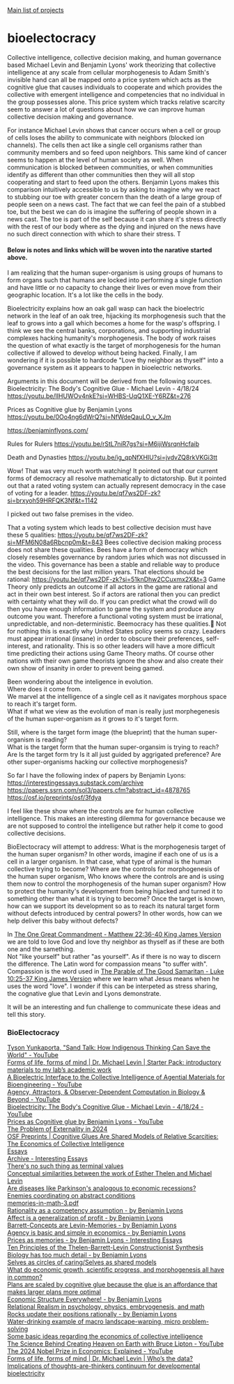 <a href="https://johnshearing.github.io/">Main list of projects</a>  

# bioelectocracy
Collective intelligence, collective decision making, and human governance based Michael Levin and Benjamin Lyons' work theorizing that collective intelligence at any scale from cellular morphogenesis to Adam Smith's invisible hand can all be mapped onto a price system which acts as the cognitive glue that causes individuals to cooperate and which provides the collective with emergent intelligence and competencies that no individual in the group possesses alone. This price system which tracks relative scarcity seem to answer a lot of questions about how we can improve human collective decision making and governance.  

For instance Michael Levin shows that cancer occurs when a cell or group of cells loses the ability to communicate with neighbors (blocked ion channels). The cells then act like a single cell organisms rather than community members and so feed upon neighbors. This same kind of cancer seems to happen at the level of human society as well. When communication is blocked between communities, or when communities identify as different than other communities then they will all stop cooperating and start to feed upon the others. Benjamin Lyons makes this comparison intuitively accessible to us by asking to imagine why we react to stubbing our toe with greater concern than the death of a large group of people seen on a news cast. The fact that we can feel the pain of a stubbed toe, but the best we can do is imagine the suffering of people shown in a news cast. The toe is part of the self because it can share it's stress directly with the rest of our body where as the dying and injured on the news have no such direct connection with which to share their stress. T 

#### Below is notes and links which will be woven into the narative started above.

I am realizing that the human super-organism is using groups of humans to form organs such that humans are locked into performing a single function and have little or no capacity to change their lives or even move from their geographic location. It's a lot like the cells in the body. 

Bioelectricity explains how an oak gall wasp can hack the bioelectric network in the leaf of an oak tree, hijacking its morphogenesis such that the leaf to grows into a gall which becomes a home for the wasp's offspring. 
I think we see the central banks, corporations, and supporting industrial complexes hacking humanity's morphogenesis. 
The body of work raises the question of what exactly is the target of morphogenesis for the human collective if allowed to develop without being hacked. 
Finally, I am wondering if it is possible to hardcode "Love thy neighbor as thyself" into a governance system as it appears to happen in bioelectric networks.  

Arguments in this document will be derived from the following sources.  
Bioelectricity: The Body's Cognitive Glue - Michael Levin - 4/18/24
https://youtu.be/lIHUWOv4nkE?si=WHBS-UqQ1XE-Y6RZ&t=276

Prices as Cognitive glue by Benjamin Lyons
https://youtu.be/0Oo4ng6dWrQ?si=NfWdeQauLO_v_XJm

https://benjaminflyons.com/

Rules for Rulers
https://youtu.be/rStL7niR7gs?si=M6ijiWsrqnHcfaib

Death and Dynasties
https://youtu.be/ig_qpNfXHIU?si=jvdvZQ8rkVKGi3tt


Wow! That was very much worth watching!
It pointed out that our current forms of democracy all resolve mathematically to dictatorship.
But it pointed out that a rated voting system can actually represent democracy in the case of voting for a leader.
https://youtu.be/qf7ws2DF-zk?si=brxyoh59HRFQK3Nf&t=1142

I picked out two false premises in the video.

That a voting system which leads to best collective decision must have these 5 qualities:
https://youtu.be/qf7ws2DF-zk?si=MFM6N08a6Rbcnp0m&t=843
Bees collective decision making process does not share these qualities.
Bees have a form of democracy which closely resembles governance by random juries which was not discussed in the video.
This governance has been a stable and reliable way to produce the best decisions for the last million years.
That elections should be rational:
https://youtu.be/qf7ws2DF-zk?si=51knDhw2CCuxmx2X&t=3
Game Theory only predicts an outcome if all actors in the game are rational and act in their own best interest.
So if actors are rational then you can predict with certainty what they will do.
If you can predict what the crowd will do then you have enough information to game the system and produce any outcome you want.
Therefore a functional voting system must be irrational, unpredictable, and non-deterministic.
Beemocracy has these qualities.🐝
Not for nothing this is exactly why United States policy seems so crazy.
Leaders must appear irrational (insane) in order to obscure their preferences, self-interest, and rationality.
This is so other leaders will have a more difficult time predicting their actions using Game Theory maths.
Of course other nations with their own game theorists ignore the show and also create their own show of insanity in order to prevent being gamed.

Been wondering about the inteligence in evolution.  
Where does it come from.  
We marvel at the intelligence of a single cell as it navigates morphous space to reach it's target form.  
What if what we view as the evolution of man is really just morphegenesis of the human super-organism as it grows to it's target form.  

Still, where is the target form image (the blueprint) that the human super-organism is reading?  
What is the target form that the human super-organsim is trying to reach?
Are 
Is the target form try
Is it all just guided by aggrigated preference?
Are other super-organisms hacking our collective morphogenesis?


So far I have the following index of papers by Benjamin Lyons:
https://interestingessays.substack.com/archive
https://papers.ssrn.com/sol3/papers.cfm?abstract_id=4878765
https://osf.io/preprints/osf/3fdya

I feel like these show where the controls are for human collective intelligence.
This makes an interesting dilemma for governance because we are not supposed to control the intelligence but rather help it come to good collective decisions.

BioElectocracy will attempt to address:
What is the morphogenesis target of the human super organism?
In other words, imagine if each one of us is a cell in a larger organism.
In that case, what type of animal is the human collective trying to become?
Where are the controls for morphogenesis of the human super organism,
Who knows where the controls are and is using them now to control the morphogenesis of the human super organism?
How to protect the humanity's development from being hijacked and turned it to something other than what it is trying to become?
Once the target is known, how can we support its development so as to reach its natural target form without defects introduced by central powers?
In other words, how can we help deliver this baby without defects?

In [The One Great Commandment - Matthew 22:36-40 King James Version](https://johnshearing.github.io/bible_passages_where_jesus_speaks/index.html#The_One_Great_Commandment) we are told to love God and love thy neighbor as thyself as if these are both one and the samething.  
Not "like yourself" but rather "as yourself". 
As if there is no way to discern the difference. 
The Latin word for compassion means "to suffer with".
Compassion is the word used in [The Parable of The Good Samaritan - Luke 10:25-37 King James Version](https://johnshearing.github.io/bible_passages_where_jesus_speaks/index.html#Who_Is_My_Neighbor_And_What_Do_You_Mean_By_Love) where we learn what Jesus means when he uses the word "love".
I wonder if this can be interpeted as stress sharing, the cognative glue that Levin and Lyons demonstrate.

It will be an interesting and fun challenge to communicate these ideas and tell this story.


<html>
<body>
<DL><p>
    <DT><H3 ADD_DATE="1731866008" LAST_MODIFIED="1731866008">BioElectocracy</H3>
    <DL><p>
        <DT><A HREF="https://www.youtube.com/watch?v=oiuyG-2UKYQ">Tyson Yunkaporta, &quot;Sand Talk: How Indigenous Thinking Can Save the World&quot; - YouTube</A>
        <DT><A HREF="https://thoughtforms.life/starter-pack-introductory-materials-to-my-labs-academic-work/">Forms of life, forms of mind | Dr. Michael Levin | Starter Pack: introductory materials to my lab’s academic work</A>
        <DT><A HREF="https://www.youtube.com/watch?v=7vsYIlukqn0&t=60s">A Bioelectric Interface to the Collective Intelligence of Agential Materials for Bioengineering - YouTube</A>
        <DT><A HREF="https://www.youtube.com/watch?v=whZRH7IGAq0">Agency, Attractors, &amp; Observer-Dependent Computation in Biology &amp; Beyond - YouTube</A>
        <DT><A HREF="https://www.youtube.com/watch?v=lIHUWOv4nkE&t=2813s">Bioelectricity: The Body&#39;s Cognitive Glue - Michael Levin - 4/18/24 - YouTube</A>
        <DT><A HREF="https://www.youtube.com/watch?v=0Oo4ng6dWrQ">Prices as Cognitive glue by Benjamin Lyons - YouTube</A>
        <DT><A HREF="https://download.ssrn.com/2024/6/27/4878765.pdf?response-content-disposition=inline&X-Amz-Security-Token=IQoJb3JpZ2luX2VjEG8aCXVzLWVhc3QtMSJHMEUCIFLvWZy%2Fep8Rpm4H7dM1MhMATm7VoSr6KtBesSSY5lrfAiEAiHCAqbyiB9feBf2UScNFojN0F8qFDYoNy%2B6oin6nctYqxwUI%2BP%2F%2F%2F%2F%2F%2F%2F%2F%2F%2FARAEGgwzMDg0NzUzMDEyNTciDJVujs44rfdNJZqQZSqbBfFnTNKVXzWdtp%2BSTR7DQnIy9XXmCh%2Fqa3T9%2FxgHvu6lWq59f4irvKvmaYmOkDlUwJorD%2BpGxoBOwwY0HTDaf2eb1Wf1dTZjWSUJSuIMRIg%2Bia2JqGYa4d5fxUsMegAczfExzyxLWLtGSSZeLVXS9RRRd5KZ%2BqmzGMifL25%2BWuamkGpknFps51U1b0f2Q0Qqz1zKyB44R7HojZN4%2FCn10ueW6YUb4UsdeOpMdfEeGWj%2BydyUIRCkxhPgL8sUAxxeOogO0olU%2FQpz5kqb%2B3FecTGhTug8gGAyF0RolLlyWsgt71v48e9M3N9Ekqc8qLo2mvRO7vEN95vlMorL2mL6qG9Lr50CWyhTOuz%2BFJ2OFUwYm2aVKxB7qYF3U%2Ba0Yx%2FP%2FK8z4R3bPiBWcwWHD2zQGCxJODxx9PKAhN4zxpQz0XAHCg%2BHnRpdXOGurixxY3sZ5ogKQe8D8r%2BdvheBPmOcipxvBUCdtdV0Ajj5ACR7VvJIyRdKoj4gKZLg2l1ctG94dT%2FIRwCYEWs3cMsj3AiVwfUHxTs7%2F%2BLUUO31uceYpsaw8e3kDpci%2FS4OFXO%2F79HZQuFtMvvNABrhE4%2FovzkhoIHgaIFb8E2a9O6CxNZ4EXKU0EnRHeCktXfoisx4kqJ2GdywtIupuTdMQxgheT592%2FBH2YaQCMmvVr7vrqz9sl%2FACCVAOEsvcHRSD%2FdRpzHmYjGGzb68dPUWeyMqTKZZRmnZABB7P6DHtjZ0d7VLhPFBd7noVVG11AuGn7wYvDp%2F0npDPHlwxHaG4OfL4I%2BJXsPY3hd4yWWB0TYL6WHJ4E3bhfmpeehcJcIIl7uiZlcocdzQLpHoulafjHwaH1mD6wVe4qSdGyP%2FFSam1X7vEWM58oXt2kPAylbGYwkw2%2FfZuQY6sQFBQIMIiACbil87STT4ZwzY6kEHKWQUq2MH3yMwF4Y5fvi8ZcnbHeWoltuCXvJv29up0qYDvtjpZ0JWKYKburXIjXLuAW0Ol4rTSLPLoiPvf3mYwuZ65kjoJuEluTgfn2hpNZZtBCCeomuA8Ft%2FUTfg2EFpKz1xdjdTwWNJ%2BiMaAYt1P6TFysy7nIlMbXliELuxai8nn%2FZbxwdEab8%2BK50zWWzZ%2Bc%2FWIi3QcSviv9e3nbM%3D&X-Amz-Algorithm=AWS4-HMAC-SHA256&X-Amz-Date=20241114T233156Z&X-Amz-SignedHeaders=host&X-Amz-Expires=300&X-Amz-Credential=ASIAUPUUPRWE4YKR33WT%2F20241114%2Fus-east-1%2Fs3%2Faws4_request&X-Amz-Signature=2cd841758c76fd6d5bde11ab30aa4e0063c39c41276ae32a5f6e4d5b441b4870&abstractId=4878765" ADD_DATE="1731866008">The Problem of Externality in 2024</A>
        <DT><A HREF="https://osf.io/preprints/osf/3fdya">OSF Preprints | Cognitive Glues Are Shared Models of Relative Scarcities: The Economics of Collective Intelligence</A>
        <DT><A HREF="https://benjaminflyons.com/essays/">Essays</A>
        <DT><A HREF="https://interestingessays.substack.com/archive">Archive - Interesting Essays</A>
        <DT><A HREF="https://interestingessays.substack.com/p/theres-no-such-thing-as-terminal">There&#39;s no such thing as terminal values</A>
        <DT><A HREF="https://interestingessays.substack.com/p/conceptual-similarities-between-the">Conceptual similarities between the work of Esther Thelen and Michael Levin</A>
        <DT><A HREF="https://interestingessays.substack.com/p/are-diseases-like-parkinsons-analogous">Are diseases like Parkinson&#39;s analogous to economic recessions?</A>
        <DT><A HREF="https://interestingessays.substack.com/p/enemies-coordinating-on-abstract">Enemies coordinating on abstract conditions</A>
        <DT><A HREF="https://benjaminflyons.com/wp-content/uploads/2024/09/memories-in-math-3.pdf">memories-in-math-3.pdf</A>
        <DT><A HREF="https://interestingessays.substack.com/p/rationality-as-a-competency-assumption">Rationality as a competency assumption - by Benjamin Lyons</A>
        <DT><A HREF="https://interestingessays.substack.com/p/affect-is-a-generalization-of-profit">Affect is a generalization of profit - by Benjamin Lyons</A>
        <DT><A HREF="https://interestingessays.substack.com/p/barrett-concepts-are-levin-memories">Barrett-Concepts are Levin-Memories - by Benjamin Lyons</A>
        <DT><A HREF="https://interestingessays.substack.com/p/agency-is-basic-and-simple-in-economics">Agency is basic and simple in economics - by Benjamin Lyons</A>
        <DT><A HREF="https://interestingessays.substack.com/p/prices-as-memories">Prices as memories - by Benjamin Lyons - Interesting Essays</A>
        <DT><A HREF="https://interestingessays.substack.com/p/ten-principles-of-the-thelen-barrett">Ten Principles of the Thelen-Barrett-Levin Constructionist Synthesis</A>
        <DT><A HREF="https://interestingessays.substack.com/p/biology-has-too-much-detail">Biology has too much detail - by Benjamin Lyons</A>
        <DT><A HREF="https://interestingessays.substack.com/p/selves-as-circles-of-caringselves">Selves as circles of caring/Selves as shared models</A>
        <DT><A HREF="https://interestingessays.substack.com/p/what-do-economic-growth-scientific">What do economic growth, scientific progress, and morphogenesis all have in common?</A>
        <DT><A HREF="https://interestingessays.substack.com/p/plans-are-scaled-by-cognitive-glue"">Plans are scaled by cognitive glue because the glue is an affordance that makes larger plans more optimal</A>
        <DT><A HREF="https://interestingessays.substack.com/p/economic-structure-everywhere">Economic Structure Everywhere! - by Benjamin Lyons</A>
        <DT><A HREF="https://interestingessays.substack.com/p/relational-realism-in-psychology">Relational Realism in psychology, physics, embryogenesis, and math</A>
        <DT><A HREF="https://interestingessays.substack.com/p/rocks-update-their-positions-rationally">Rocks update their positions rationally - by Benjamin Lyons</A>
        <DT><A HREF="https://interestingessays.substack.com/p/water-drinking-example-of-macro-landscape">Water-drinking example of macro landscape-warping, micro problem-solving</A>
        <DT><A HREF="https://interestingessays.substack.com/p/some-basic-ideas-regarding-the-economics">Some basic ideas regarding the economics of collective intelligence</A>
        <DT><A HREF="https://www.youtube.com/watch?v=t2Hx67Lv1oY">The Science Behind Creating Heaven on Earth with Bruce Lipton - YouTube</A>
        <DT><A HREF="https://www.youtube.com/watch?v=P60TX-dwd4s">The 2024 Nobel Prize in Economics: Explained - YouTube</A>
        <DT><A HREF="https://thoughtforms.life/whos-the-data-implications-of-thoughts-are-thinkers-continuum-for-developmental-bioelectricity/">Forms of life, forms of mind | Dr. Michael Levin | Who’s the data? Implications of thoughts-are-thinkers continuum for developmental bioelectricity</A>
    </DL><p>
</DL><p>
</body>
</html>





